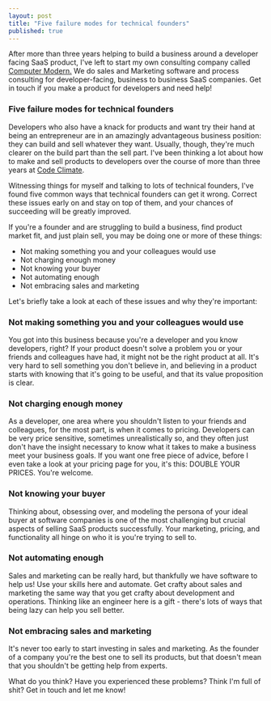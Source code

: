 ```yaml
---
layout: post
title: "Five failure modes for technical founders"
published: true
---
```


<div id="cta">After more than three years helping to build a business around a developer facing SaaS product, I've left to start my own consulting company called <a href="http://computermodern.io">Computer Modern.</a> We do sales and Marketing software and process consulting for <span class="highlight">developer-facing, business to business SaaS companies</span>. Get in touch if you make a product for developers and need help!</div>

### Five failure modes for technical founders

Developers who also have a knack for products and want try their hand at being an entrepreneur are in an amazingly advantageous business position: they can build and sell whatever they want. Usually, though, they're much clearer on the build part than the sell part. I've been thinking a lot about how to make and sell products to developers over the course of more than three years at <a href="http://codeclimate.com">Code Climate</a>.

Witnessing things for myself and talking to lots of technical founders, I've found five common ways that technical founders can get it wrong. Correct these issues early on and stay on top of them, and your chances of succeeding will be greatly improved.

If you're a founder and are struggling to build a business, find product market fit, and just plain sell, you may be doing one or more of these things:

- Not making something you and your colleagues would use
- Not charging enough money
- Not knowing your buyer
- Not automating enough
- Not embracing sales and marketing

Let's briefly take a look at each of these issues and why they're important:

### Not making something you and your colleagues would use

You got into this business because you're a developer and you know developers, right? If your product doesn't solve a problem you or your friends and colleagues have had, it might not be the right product at all. It's very hard to sell something you don't believe in, and believing in a product starts with knowing that it's going to be useful, and that its value proposition is clear.

### Not charging enough money

As a developer, one area where you shouldn't listen to your friends and colleagues, for the most part, is when it comes to pricing. Developers can be very price sensitive, sometimes unrealistically so, and they often just don't have the insight necessary to know what it takes to make a business meet your business goals. If you want one free piece of advice, before I even take a look at your pricing page for you, it's this: DOUBLE YOUR PRICES. You're welcome.

### Not knowing your buyer

Thinking about, obsessing over, and modeling the persona of your ideal buyer at software companies is one of the most challenging but crucial aspects of selling SaaS products successfully. Your marketing, pricing, and functionality all hinge on who it is you're trying to sell to.

### Not automating enough

Sales and marketing can be really hard, but thankfully we have software to help us! Use your skills here and automate. Get crafty about sales and marketing the same way that you get crafty about development and operations. Thinking like an engineer here is a gift - there's lots of ways that being lazy can help you sell better.

### Not embracing sales and marketing

It's never too early to start investing in sales and marketing. As the founder of a company you're the best one to sell its products, but that doesn't mean that you shouldn't be getting help from experts.

What do you think? Have you experienced these problems? Think I'm full of shit? Get in touch and let me know!
